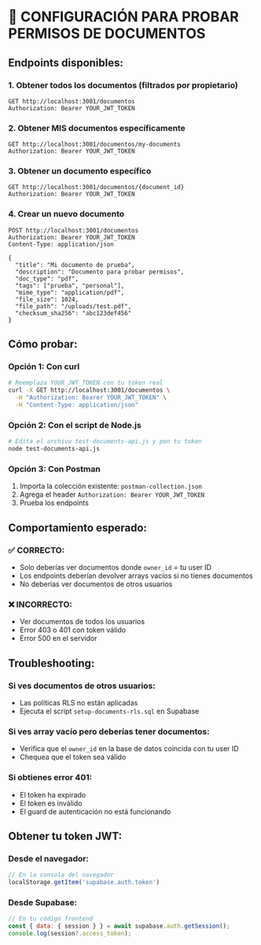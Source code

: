 # 🔧 CONFIGURACIÓN PARA PROBAR PERMISOS DE DOCUMENTOS

## Endpoints disponibles:

### 1. Obtener todos los documentos (filtrados por propietario)
```
GET http://localhost:3001/documentos
Authorization: Bearer YOUR_JWT_TOKEN
```

### 2. Obtener MIS documentos específicamente
```
GET http://localhost:3001/documentos/my-documents
Authorization: Bearer YOUR_JWT_TOKEN
```

### 3. Obtener un documento específico
```
GET http://localhost:3001/documentos/{document_id}
Authorization: Bearer YOUR_JWT_TOKEN
```

### 4. Crear un nuevo documento
```
POST http://localhost:3001/documentos
Authorization: Bearer YOUR_JWT_TOKEN
Content-Type: application/json

{
  "title": "Mi documento de prueba",
  "description": "Documento para probar permisos",
  "doc_type": "pdf",
  "tags": ["prueba", "personal"],
  "mime_type": "application/pdf",
  "file_size": 1024,
  "file_path": "/uploads/test.pdf",
  "checksum_sha256": "abc123def456"
}
```

## Cómo probar:

### Opción 1: Con curl
```bash
# Reemplaza YOUR_JWT_TOKEN con tu token real
curl -X GET http://localhost:3001/documentos \
  -H "Authorization: Bearer YOUR_JWT_TOKEN" \
  -H "Content-Type: application/json"
```

### Opción 2: Con el script de Node.js
```bash
# Edita el archivo test-documents-api.js y pon tu token
node test-documents-api.js
```

### Opción 3: Con Postman
1. Importa la colección existente: `postman-collection.json`
2. Agrega el header `Authorization: Bearer YOUR_JWT_TOKEN`
3. Prueba los endpoints

## Comportamiento esperado:

### ✅ CORRECTO:
- Solo deberías ver documentos donde `owner_id` = tu user ID
- Los endpoints deberían devolver arrays vacíos si no tienes documentos
- No deberías ver documentos de otros usuarios

### ❌ INCORRECTO:
- Ver documentos de todos los usuarios
- Error 403 o 401 con token válido
- Error 500 en el servidor

## Troubleshooting:

### Si ves documentos de otros usuarios:
- Las políticas RLS no están aplicadas
- Ejecuta el script `setup-documents-rls.sql` en Supabase

### Si ves array vacío pero deberías tener documentos:
- Verifica que el `owner_id` en la base de datos coincida con tu user ID
- Chequea que el token sea válido

### Si obtienes error 401:
- El token ha expirado
- El token es inválido
- El guard de autenticación no está funcionando

## Obtener tu token JWT:

### Desde el navegador:
```javascript
// En la consola del navegador
localStorage.getItem('supabase.auth.token')
```

### Desde Supabase:
```javascript
// En tu código frontend
const { data: { session } } = await supabase.auth.getSession();
console.log(session?.access_token);
```
